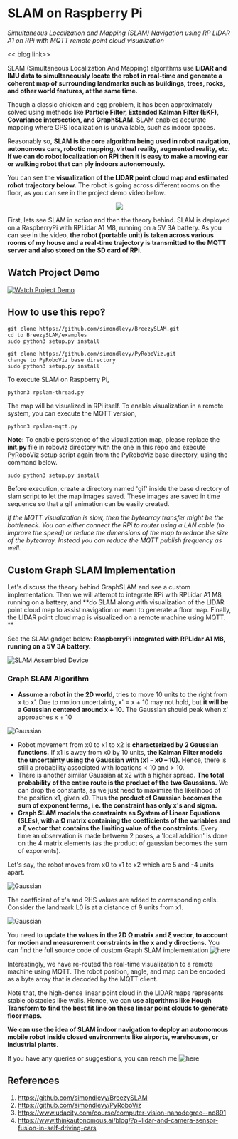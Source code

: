 # SLAM on Raspberry Pi

_Simultaneous Localization and Mapping (SLAM) Navigation using RP LIDAR A1 on RPi with MQTT remote point cloud visualization_

<< blog link>>

SLAM (Simultaneous Localization And Mapping) algorithms use **LiDAR and IMU data to simultaneously locate the robot in real-time and generate a coherent map of surrounding landmarks such as buildings, trees, rocks, and other world features, at the same time.**

Though a classic chicken and egg problem, it has been approximately solved using methods like **Particle Filter, Extended Kalman Filter (EKF), Covariance intersection, and GraphSLAM**. SLAM enables accurate mapping where GPS localization is unavailable, such as indoor spaces.

Reasonably so, **SLAM is the core algorithm being used in robot navigation, autonomous cars, robotic mapping, virtual reality, augmented reality, etc. If we can do robot localization on RPi then it is easy to make a moving car or walking robot that can ply indoors autonomously.**

You can see the **visualization of the LIDAR point cloud map and estimated robot trajectory below.** The robot is going across different rooms on the floor, as you can see in the project demo video below.

<p align="center">
  <img src="images/slam_viz.gif" />
</p>

First, lets see SLAM in action and then the theory behind. SLAM is deployed on a RaspberryPi with RPLidar A1 M8, running on a 5V 3A battery. As you can see in the video, **the robot (portable unit) is taken across various rooms of my house and a real-time trajectory is transmitted to the MQTT server and also stored on the SD card of RPi.**
  
## Watch Project Demo

[![Watch Project Demo](https://img.youtube.com/vi/HrBcQpvx8gg/maxresdefault.jpg)](https://youtu.be/HrBcQpvx8gg)


## How to use this repo?

```
git clone https://github.com/simondlevy/BreezySLAM.git
cd to BreezySLAM/examples
sudo python3 setup.py install
```

```
git clone https://github.com/simondlevy/PyRoboViz.git
change to PyRoboViz base directory
sudo python3 setup.py install
```

To execute SLAM on Raspberry Pi,
```
python3 rpslam-thread.py
```

The map will be visualized in RPi itself. To enable visualization in a remote system, you can execute the MQTT version,
```
python3 rpslam-mqtt.py
```

**Note:** To enable persistence of the visualization map, please replace the **__init__.py** file in roboviz directory with the one in this repo and execute PyRoboViz setup script again from the PyRoboViz base directory, using the command below.

```
sudo python3 setup.py install
```

Before execution, create a directory named 'gif' inside the base directory of slam script to let the map images saved. These images are saved in time sequence so that a gif animation can be easily created.

_If the MQTT visualization is slow, then the bytearray transfer might be the bottleneck. You can either connect the RPi to router using a LAN cable (to improve the speed) or reduce the dimensions of the map to reduce the size of the bytearray. Instead you can reduce the MQTT publish frequency as well._


## Custom Graph SLAM Implementation

Let's discuss the theory behind GraphSLAM and see a custom implementation. Then we will attempt to integrate RPi with RPLidar A1 M8, running on a battery, and **do SLAM along with visualization of the LIDAR point cloud map to assist navigation or even to generate a floor map. Finally, the LIDAR point cloud map is visualized on a remote machine using MQTT. **

See the SLAM gadget below: **RaspberryPi integrated with RPLidar A1 M8, running on a 5V 3A battery.**

![SLAM Assembled Device](images/slam.gif)


### Graph SLAM Algorithm
- **Assume a robot in the 2D world**, tries to move 10 units to the right from x to x'. Due to motion uncertainty, x' = x + 10 may not hold, but **it will be a Gaussian centered around x + 10.** The Gaussian should peak when x' approaches x + 10

![Gaussian](images/gaussian_edited1.jpg)

- Robot movement from x0 to x1 to x2 is **characterized by 2 Gaussian functions.** If x1 is away from x0 by 10 units, **the Kalman Filter models the uncertainty using the Gaussian with (x1 – x0 – 10).** Hence, there is still a probability associated with locations < 10 and > 10.
- There is another similar Gaussian at x2 with a higher spread. **The total probability of the entire route is the product of the two Gaussians.** We can drop the constants, as we just need to maximize the likelihood of the position x1, given x0. Thus **the product of Gaussian becomes the sum of exponent terms, i.e. the constraint has only x's and sigma.**
- **Graph SLAM models the constraints as System of Linear Equations (SLEs), with a Ω matrix containing the coefficients of the variables and a ξ vector that contains the limiting value of the constraints.** Every time an observation is made between 2 poses, a 'local addition' is done on the 4 matrix elements (as the product of gaussian becomes the sum of exponents).

Let's say, the robot moves from x0 to x1 to x2 which are 5 and -4 units apart.

![Gaussian](images/matrix1_edited1.png)

The coefficient of x's and RHS values are added to corresponding cells. Consider the landmark L0 is at a distance of 9 units from x1.

![Gaussian](images/matrix2_edited1.jpg)

You need to **update the values in the 2D Ω matrix and ξ vector, to account for motion and measurement constraints in the x and y directions.** You can find the full source code of custom Graph SLAM implementation ![here](https://github.com/AdroitAnandAI/SLAM-on-Raspberry-Pi/blob/main/Custom_SLAM_Landmark_Detection_Tracking.ipynb)

Interestingly, we have re-routed the real-time visualization to a remote machine using MQTT. The robot position, angle, and map can be encoded as a byte array that is decoded by the MQTT client.

Note that, the high-dense linear point cloud in the LIDAR maps represents stable obstacles like walls. Hence, we can **use algorithms like Hough Transform to find the best fit line on these linear point clouds to generate floor maps.**

**We can use the idea of SLAM indoor navigation to deploy an autonomous mobile robot inside closed environments like airports, warehouses, or industrial plants.**

If you have any queries or suggestions, you can reach me ![here](https://www.linkedin.com/in/ananduthaman/)


## References
1. https://github.com/simondlevy/BreezySLAM
2. https://github.com/simondlevy/PyRoboViz
3. https://www.udacity.com/course/computer-vision-nanodegree--nd891
4. https://www.thinkautonomous.ai/blog/?p=lidar-and-camera-sensor-fusion-in-self-driving-cars


